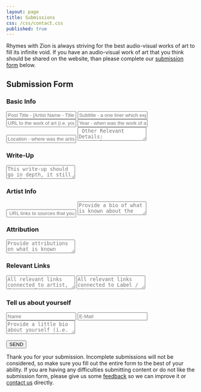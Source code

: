 ```yaml
---
layout: page
title: Submissions
css: /css/contact.css
published: true
---
```


Rhymes with Zion is always striving for the best audio-visual works of art to fill its infinite void. If you have an audio-visual work of art that you think should be shared on the website, than please complete our [submission form](#submission-form) below. 


## Submission Form
<form id="form" class="topBefore" action="https://formspree.io/rhymeswithzion@gmail.com"
      method="POST">	
  <h3>Basic Info</h3> 	 
  <input id="title" type="text" placeholder="Post Title - [Artist Name - Title of the Work of Art]" name="a. title">
  <input id="Link" type="text" placeholder="Subtitle - a one liner which explains what makes this audio-visual work of art interesting / cool / phenomenal" name="b. subtitle">
  <input id="Link" type="text" placeholder="URL to the work of art (i.e. youtube.com/watch?v=#YoutubeVidID)" name="c. link"> 	 
  <input id="Year" type="text" placeholder="Year - when was the work of art created / released" name="d. year">
  <input id="Location" type="text" placeholder="Location - where was the artist born / where are they based / where was the work of art recorded" name="e. location">
 <textarea id="Other" type="text" placeholder=" Other Relevant Details: 
 - Label?
 - Producer?
 - Director?" name="f. other-details"></textarea>
  <br>
  <h3>Write-Up</h3> 	 
	<textarea id="message" type="text" placeholder="This write-up should go in depth, it still should not be more than a paragraph or two. Feel free to talk about anything, including:
- The instrumentation, what is so great about the beat/tune
- the lyrics, what enlightening wisdom or wordplay is going on
- the visuals, what makes it beautiful or interesting" name="g. write-up"></textarea>
  <br>
  <h3>Artist Info</h3>
  <input id="Bio Link" type="text" placeholder=" URL links to sources that you've cited for the Artist Bio (i.e. https://wikipedia.com/artist)" name="i. bio link">
  <textarea id="message" type="text" placeholder="Provide a bio of what is known about the artist - this can be copied from Wikipedia or another reputable source." name="h. artist-bio"></textarea>
  <br>
  <h3>Attribution</h3>  
  <textarea id="message" type="text" placeholder="Provide attributions on what is known about the audio-visual work of art, and shout-out anyone who helped make it possible (for example: animator, director, engineer, producer, mixer, label, videographer, etc)" name="j. attribution"></textarea>
  <br>
  <h3>Relevant Links</h3>
       <textarea id="Artist-Links" type="text" placeholder="All relevant links connected to artist, for example:
- Personal Website: http://www.PersonalWebsite.com
- Facebook: https://facebook.com/ArtistName
- Instagram: https://instagram,com/ArtistName
- Soundcloud: https://soundcloud.com/ArtistName
- Twitter: https://twitter.com/ArtistName
- Youtube: https://www.youtube.com/channel/artistchannel
" name="k. artist links"></textarea>
  <textarea id="Other-Links" type="text" placeholder="All relevant links connected to Label / Director / Producer for example:
- Website: http://www.Label-Producer-Director-Website.com
- Facebook: https://facebook.com/Label-Producer-Director
- Instagram: https://instagram,com/Label-Producer-Director
- Soundcloud: https://soundcloud.com/Label-Producer-Director
- Twitter: https://twitter.com/Label-Producer-Director
- Youtube: https://www.youtube.com/channel/Label-Producer-Director
" name="l. other links"></textarea>
<br>
<h3> Tell us about yourself </h3>
   <input id="name" type="text" placeholder="Name" name="m. name">
		  <input id="email" type="text" placeholder="E-Mail" name="n. email">
  <textarea id="message" type="text" placeholder="Provide a little bio about yourself (i.e. what you do / thinks you like) and any relevant links you would like us to share (e.g. your website, instagram, twitter, facebook, soundcloud, etc)" name="o. profile"></textarea>
  <br>
  <br>
  <input id="submit" type="submit" value="SEND">
  
</form>

Thank you for your submission. Incomplete submissions will not be considered, so make sure you fill out the entire form to the best of your ability. If you are having any difficulties submitting content or do not like the submission form, please give us some [feedback](http://www.rwz.io/feedback/) so we can improve it or [contact us](http://www.rwz.io/contact/) directly.
